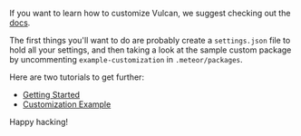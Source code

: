 If you want to learn how to customize Vulcan, we suggest checking out the [docs](http://docs.vulcanjs.org).

The first things you'll want to do are probably create a `settings.json` file to hold all your settings, and then taking a look at the sample custom package by uncommenting `example-customization` in `.meteor/packages`.

Here are two tutorials to get further:
* [Getting Started](http://docs.vulcanjs.org/#Getting-Started)
* [Customization Example](http://docs.vulcanjs.org/example-customization.html)

Happy hacking!
